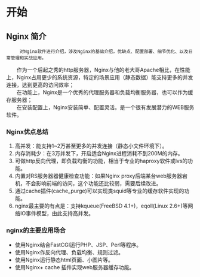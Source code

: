 # 开始

## Nginx 简介

         对Nginx软件进行介绍，涉及Nginx的基础介绍，优缺点、配置部署、细节优化、以及日常管理和实战应用。  
　　作为一个后起之秀的http服务器，Nginx与他的老大哥Apache相比，在性能上，Nginx占用更少的系统资源，特定的场景应用（静态数据）能支持更多的并发连接，达到更高的访问效率；  
　　在功能上，Nginx是一个优秀的代理服务器和负载均衡服务器，也可以作为缓存服务器；  
　　在安装配置上，Nginx安装简单、配置灵活。是一个很有发展潜力的WEB服务软件。

### Nginx优点总结

1. 高并发：能支持1~2万甚至更多的并发连接（静态小文件环境下）。
2. 内存消耗少：在3万并发下，开启适合Nginx进程消耗不到200M的内存。
3. 可做http反向代理，即负载均衡的功能，相当于专业的haproxy软件或lvs的功能。
4. 内置对RS服务器器健康检查功能：如果Nginx proxy后端某台web服务器宕机，不会影响前端的访问，这个功能还比较弱，需要后续改进。
5. 通过cache插件\(cache\_purge\)可以实现类squid等专业的缓存软件实现的功能。
6. nginx最主要的有点是：支持kqueue\(FreeBSD 4.1+\)，eqoll\(Linux 2.6+\)等网络IO事件模型，由此支持高并发。

### nginx的主要应用场合

* 使用Nginx结合FastCGI运行PHP、JSP、Perl等程序。
* 使用Nginx作反向代理、负载均衡、规则过滤。
* 使用Nginx运行静态html页面、小图片等。
* 使用Nginx+ cache 插件实现web服务器缓存功能。



